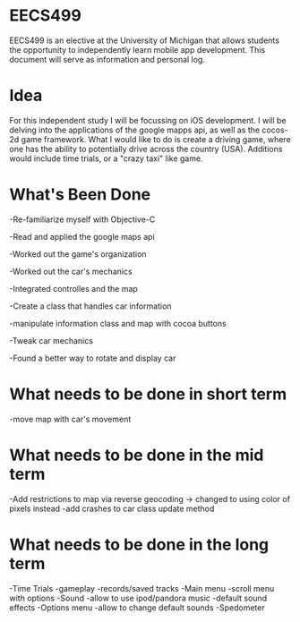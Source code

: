 EECS499
=======

EECS499 is an elective at the University of Michigan that allows students the opportunity to independently learn mobile app development. This document will serve as information and personal log.

Idea
====
For this independent study I will be focussing on iOS development. I will be delving into the applications of the google mapps api, as well as the cocos-2d game framework. What I would like to do is create a driving game, where one has the ability to potentially drive across the country (USA). Additions would include time trials, or a "crazy taxi" like game.

What's Been Done
================
-Re-familiarize myself with Objective-C

-Read and applied the google maps api

-Worked out the game's organization

-Worked out the car's mechanics

-Integrated controlles and the map

-Create a class that handles car information

-manipulate information class and map with cocoa buttons

-Tweak car mechanics

-Found a better way to rotate and display car

What needs to be done in short term
===================================

-move map with car's movement

What needs to be done in the mid term
=====================================
-Add restrictions to map via reverse geocoding -> changed to using color of pixels instead
  -add crashes to car class update method

What needs to be done in the long term
======================================
-Time Trials
  -gameplay
  -records/saved tracks
-Main menu
  -scroll menu with options
-Sound
  -allow to use ipod/pandora music
  -default sound effects
-Options menu
  -allow to change default sounds
-Spedometer



